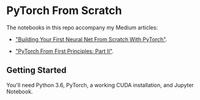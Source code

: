 # PyTorch From Scratch

The notebooks in this repo accompany my Medium articles:

* ["Building Your First Neural Net From Scratch With PyTorch"](https://medium.com/@tomgrek/building-your-first-neural-net-from-scratch-with-pytorch-56b0e9c84d54).

* ["PyTorch From First Principles: Part II"](https://medium.com/@tomgrek/pytorch-from-first-principles-part-ii-d37529c57a62).

## Getting Started

You'll need Python 3.6, PyTorch, a working CUDA installation, and Jupyter Notebook.
